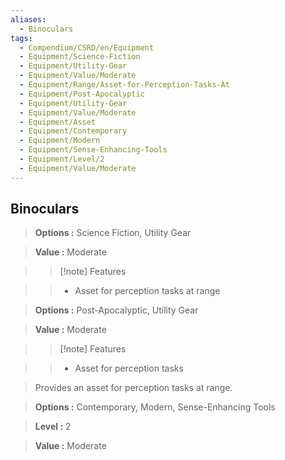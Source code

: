 ```yaml
---
aliases:
  - Binoculars
tags:
  - Compendium/CSRD/en/Equipment
  - Equipment/Science-Fiction
  - Equipment/Utility-Gear
  - Equipment/Value/Moderate
  - Equipment/Range/Asset-for-Perception-Tasks-At
  - Equipment/Post-Apocalyptic
  - Equipment/Utility-Gear
  - Equipment/Value/Moderate
  - Equipment/Asset
  - Equipment/Contemporary
  - Equipment/Modern
  - Equipment/Sense-Enhancing-Tools
  - Equipment/Level/2
  - Equipment/Value/Moderate
---
```

    
      
## Binoculars      
      
>      
> **Options :** Science Fiction, Utility Gear      
> **Value :** Moderate      
>>[!note] Features      
>> - Asset for perception tasks at range      
      
>      
> **Options :** Post-Apocalyptic, Utility Gear      
> **Value :** Moderate      
>>[!note] Features      
>> - Asset for perception tasks      
      
>Provides an asset for perception tasks at range.      
> **Options :** Contemporary, Modern, Sense-Enhancing Tools      
> **Level :** 2      
> **Value :** Moderate